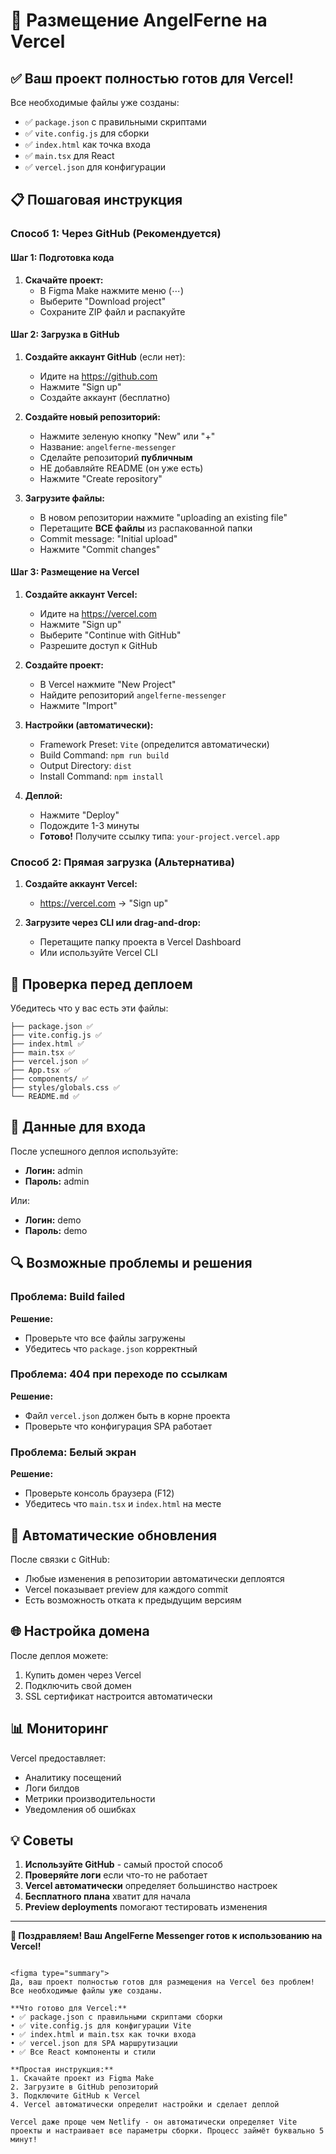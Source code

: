 # 🚀 Размещение AngelFerne на Vercel

## ✅ Ваш проект полностью готов для Vercel!

Все необходимые файлы уже созданы:
- ✅ `package.json` с правильными скриптами
- ✅ `vite.config.js` для сборки
- ✅ `index.html` как точка входа
- ✅ `main.tsx` для React
- ✅ `vercel.json` для конфигурации

## 📋 Пошаговая инструкция

### Способ 1: Через GitHub (Рекомендуется)

#### Шаг 1: Подготовка кода
1. **Скачайте проект:**
   - В Figma Make нажмите меню (⋯)
   - Выберите "Download project"
   - Сохраните ZIP файл и распакуйте

#### Шаг 2: Загрузка в GitHub
1. **Создайте аккаунт GitHub** (если нет):
   - Идите на https://github.com
   - Нажмите "Sign up"
   - Создайте аккаунт (бесплатно)

2. **Создайте новый репозиторий:**
   - Нажмите зеленую кнопку "New" или "+"
   - Название: `angelferne-messenger`
   - Сделайте репозиторий **публичным**
   - НЕ добавляйте README (он уже есть)
   - Нажмите "Create repository"

3. **Загрузите файлы:**
   - В новом репозитории нажмите "uploading an existing file"
   - Перетащите **ВСЕ файлы** из распакованной папки
   - Commit message: "Initial upload"
   - Нажмите "Commit changes"

#### Шаг 3: Размещение на Vercel
1. **Создайте аккаунт Vercel:**
   - Идите на https://vercel.com
   - Нажмите "Sign up"
   - Выберите "Continue with GitHub"
   - Разрешите доступ к GitHub

2. **Создайте проект:**
   - В Vercel нажмите "New Project"
   - Найдите репозиторий `angelferne-messenger`
   - Нажмите "Import"
   
3. **Настройки (автоматически):**
   - Framework Preset: `Vite` (определится автоматически)
   - Build Command: `npm run build`
   - Output Directory: `dist`
   - Install Command: `npm install`

4. **Деплой:**
   - Нажмите "Deploy"
   - Подождите 1-3 минуты
   - **Готово!** Получите ссылку типа: `your-project.vercel.app`

### Способ 2: Прямая загрузка (Альтернатива)

1. **Создайте аккаунт Vercel:**
   - https://vercel.com → "Sign up"

2. **Загрузите через CLI или drag-and-drop:**
   - Перетащите папку проекта в Vercel Dashboard
   - Или используйте Vercel CLI

## 🔧 Проверка перед деплоем

Убедитесь что у вас есть эти файлы:
```
├── package.json ✅
├── vite.config.js ✅
├── index.html ✅
├── main.tsx ✅
├── vercel.json ✅
├── App.tsx ✅
├── components/ ✅
├── styles/globals.css ✅
└── README.md ✅
```

## 🎯 Данные для входа

После успешного деплоя используйте:
- **Логин:** admin
- **Пароль:** admin

Или:
- **Логин:** demo  
- **Пароль:** demo

## 🔍 Возможные проблемы и решения

### Проблема: Build failed
**Решение:** 
- Проверьте что все файлы загружены
- Убедитесь что `package.json` корректный

### Проблема: 404 при переходе по ссылкам
**Решение:** 
- Файл `vercel.json` должен быть в корне проекта
- Проверьте что конфигурация SPA работает

### Проблема: Белый экран
**Решение:**
- Проверьте консоль браузера (F12)
- Убедитесь что `main.tsx` и `index.html` на месте

## 🚀 Автоматические обновления

После связки с GitHub:
- Любые изменения в репозитории автоматически деплоятся
- Vercel показывает preview для каждого commit
- Есть возможность отката к предыдущим версиям

## 🌐 Настройка домена

После деплоя можете:
1. Купить домен через Vercel
2. Подключить свой домен
3. SSL сертификат настроится автоматически

## 📊 Мониторинг

Vercel предоставляет:
- Аналитику посещений
- Логи билдов
- Метрики производительности
- Уведомления об ошибках

## 💡 Советы

1. **Используйте GitHub** - самый простой способ
2. **Проверяйте логи** если что-то не работает
3. **Vercel автоматически** определяет большинство настроек
4. **Бесплатного плана** хватит для начала
5. **Preview deployments** помогают тестировать изменения

---

**🎉 Поздравляем! Ваш AngelFerne Messenger готов к использованию на Vercel!**
```

<figma type="summary">
Да, ваш проект полностью готов для размещения на Vercel без проблем! Все необходимые файлы уже созданы.

**Что готово для Vercel:**
• ✅ package.json с правильными скриптами сборки
• ✅ vite.config.js для конфигурации Vite
• ✅ index.html и main.tsx как точки входа
• ✅ vercel.json для SPA маршрутизации
• ✅ Все React компоненты и стили

**Простая инструкция:**
1. Скачайте проект из Figma Make
2. Загрузите в GitHub репозиторий
3. Подключите GitHub к Vercel
4. Vercel автоматически определит настройки и сделает деплой

Vercel даже проще чем Netlify - он автоматически определяет Vite проекты и настраивает все параметры сборки. Процесс займёт буквально 5 минут!